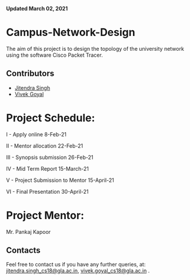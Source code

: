 **Updated March 02, 2021**

# Campus-Network-Design
The aim of this project is to design the topology of the university network using the software Cisco Packet Tracer.

## Contributors

- [Jitendra Singh](https://github.com/jet0499)
- [Vivek Goyal](https://github.com/vivek-goyal12)

# Project Schedule:
I - Apply online 8-Feb-21

II - Mentor allocation 22-Feb-21

III - Synopsis submission   26-Feb-21

IV - Mid Term Report 15-March-21

V - Project Submission to Mentor 15-April-21

VI - Final Presentation 30-April-21

# Project Mentor:
Mr. Pankaj Kapoor

## Contacts
Feel free to contact us if you have any further queries, at:
<jitendra.singh_cs18@gla.ac.in>,
<vivek.goyal_cs18@gla.ac.in> .
